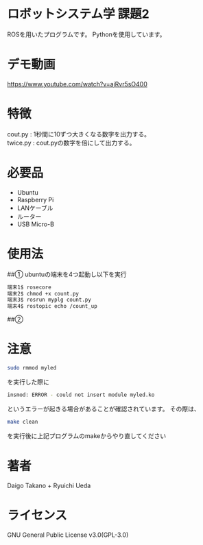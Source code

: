 # ロボットシステム学 課題2
 
ROSを用いたプログラムです。
Pythonを使用しています。

# デモ動画
https://www.youtube.com/watch?v=ajRvr5sO400

# 特徴
cout.py : 1秒間に10ずつ大きくなる数字を出力する。  
twice.py : cout.pyの数字を倍にして出力する。
 
# 必要品
 
* Ubuntu
* Raspberry Pi
* LANケーブル
* ルーター
* USB Micro-B

# 使用法
##①
ubuntuの端末を4つ起動し以下を実行
```bash
端末1$ rosecore
端末2$ chmod +x count.py
端末3$ rosrun myplg count.py
端末4$ rostopic echo /count_up
```
##②

# 注意
```bash
sudo rmmod myled
```
を実行した際に
```bash
insmod: ERROR - could not insert module myled.ko 
```
というエラーが起きる場合があることが確認されています。  その際は、
```bash
make clean
```
を実行後に上記プログラムのmakeからやり直してください

# 著者
Daigo Takano + Ryuichi Ueda
 
# ライセンス
GNU General Public License v3.0(GPL-3.0)
